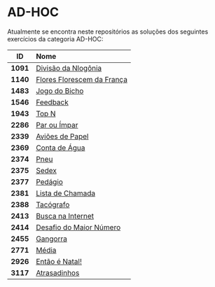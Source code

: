 # AD-HOC
Atualmente se encontra neste repositórios as soluções dos seguintes exercícios da categoria AD-HOC:

| **ID** | **Nome** |
|:---:|:---|
| **1091**|<a href="1091 - Divisão da Nlogônia.py"> Divisão da Nlogônia</a> |
| **1140**|<a href="1140 - Flores Florescem da França.py"> Flores Florescem da França</a> |
| **1483**|<a href="1483 - Jogo do Bicho.py"> Jogo do Bicho</a> |
| **1546**|<a href="1546 - Feedback.py"> Feedback</a> |
| **1943**|<a href="1943 - Top N.py"> Top N</a> |
| **2286**|<a href="2286 - Par ou Ímpar.py"> Par ou Ímpar</a> |
| **2339**|<a href="2339 - Aviões de Papel.py"> Aviões de Papel</a> |
| **2369**|<a href="2369 - Conta de Água.py"> Conta de Água</a> |
| **2374**|<a href="2374 - Pneu.py"> Pneu</a> |
| **2375**|<a href="2375 - Sedex.py"> Sedex</a> |
| **2377**|<a href="2377 - Pedágio.py"> Pedágio</a> |
| **2381**|<a href="2381 - Lista de Chamada.py"> Lista de Chamada</a> |
| **2388**|<a href="2388 - Tacógrafo.py"> Tacógrafo</a> |
| **2413**|<a href="2413 - Busca na Internet.py"> Busca na Internet</a> |
| **2414**|<a href="2414 - Desafio do Maior Número.py"> Desafio do Maior Número</a> |
| **2455**|<a href="2455 - Gangorra.py"> Gangorra</a> |
| **2771**|<a href="2771 - Média.py"> Média</a> |
| **2926**|<a href="2926 - Então é Natal!.py"> Então é Natal!</a> |
| **3117**|<a href="3117 - Atrasadinhos.py"> Atrasadinhos</a> |
